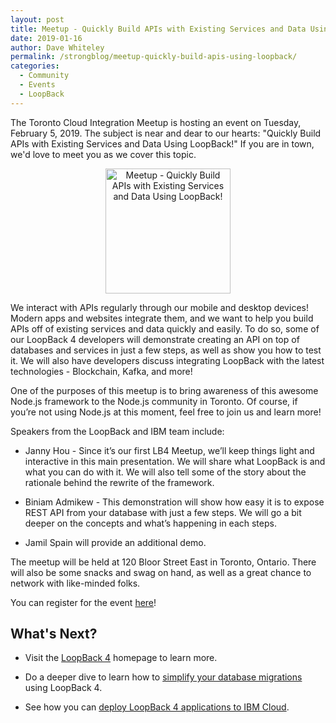 ```yaml
---
layout: post
title: Meetup - Quickly Build APIs with Existing Services and Data Using LoopBack!
date: 2019-01-16
author: Dave Whiteley
permalink: /strongblog/meetup-quickly-build-apis-using-loopback/
categories:
  - Community
  - Events
  - LoopBack
---
```


The Toronto Cloud Integration Meetup is hosting an event on Tuesday, February 5, 2019. The subject is near and dear to our hearts: "Quickly Build APIs with Existing Services and Data Using LoopBack!" If you are in town, we'd love to meet you as we cover this topic.

<!--more-->
<p align="center"> 
<img src="https://strongloop.com/blog-assets/2018/01/loopback-4-logo-sample.png" alt="Meetup - Quickly Build APIs with Existing Services and Data Using LoopBack!" style="width: 200px"/>
</p>

We interact with APIs regularly through our mobile and desktop devices! Modern apps and websites integrate them, and we want to help you build APIs off of existing services and data quickly and easily. To do so, some of our LoopBack 4 developers will demonstrate creating an API on top of databases and services in just a few steps, as well as show you how to test it. We will also have developers discuss integrating LoopBack with the latest technologies - Blockchain, Kafka, and more!

One of the purposes of this meetup is to bring awareness of this awesome Node.js framework to the Node.js community in Toronto. Of course, if you’re not using Node.js at this moment, feel free to join us and learn more!

Speakers from the LoopBack and IBM team include:

- Janny Hou - Since it’s our first LB4 Meetup, we’ll keep things light and interactive in this main presentation. We will share what LoopBack is and what you can do with it. We will also tell some of the story about the rationale behind the rewrite of the framework.

- Biniam Admikew - This demonstration will show how easy it is to expose REST API from your database with just a few steps.  We will go a bit deeper on the concepts and what’s happening in each steps.

- Jamil Spain will provide an additional demo.

The meetup will be held at 120 Bloor Street East in Toronto, Ontario. There will also be some snacks and swag on hand, as well as a great chance to network with like-minded folks. 

You can register for the event [here](https://www.meetup.com/Toronto-Cloud-Integration-Meetup/events/257171001/)!

## What's Next?

- Visit the [LoopBack 4](http://v4.loopback.io/) homepage to learn more. 

- Do a deeper dive to learn how to [simplify your database migrations](https://strongloop.com/strongblog/simplify-your-database-migrations) using LoopBack 4.

- See how you can [deploy LoopBack 4 applications to IBM Cloud](https://strongloop.com/strongblog/deploying-to-ibm-cloud/).
